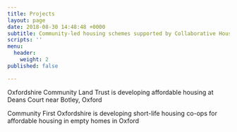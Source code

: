 ```yaml
---
title: Projects
layout: page
date: 2018-08-30 14:48:48 +0000
subtitle: Community-led housing schemes supported by Collaborative Housing partners
scripts: ''
menu:
  header:
    weight: 2
published: false

---
```

Oxfordshire Community Land Trust is developing affordable housing at Deans Court near Botley, Oxford

Community First Oxfordshire is developing short-life housing co-ops for affordable housing in empty homes in Oxford